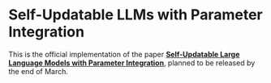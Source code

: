 # **Self-Updatable LLMs with Parameter Integration**

This is the official implementation of the paper [**Self-Updatable Large Language Models with Parameter Integration**](https://arxiv.org/abs/2410.00487), planned to be released by the end of March.

